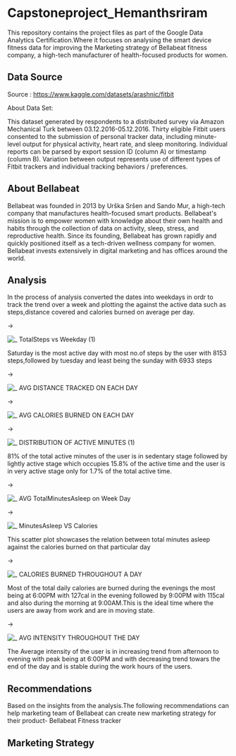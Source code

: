 # Capstoneproject_Hemanthsriram
This repository contains the project files as part of the Google Data Analytics Certification.Where it focuses on analysing the smart device fitness data for improving the Marketing strategy of Bellabeat fitness company, a high-tech manufacturer of health-focused products for women.

## Data Source

Source : https://www.kaggle.com/datasets/arashnic/fitbit

About Data Set:

This dataset generated by respondents to a distributed survey via Amazon Mechanical Turk between 03.12.2016-05.12.2016. Thirty eligible Fitbit users consented to the submission of personal tracker data, including minute-level output for physical activity, heart rate, and sleep monitoring. Individual reports can be parsed by export session ID (column A) or timestamp (column B). Variation between output represents use of different types of Fitbit trackers and individual tracking behaviors / preferences.

## About Bellabeat

Bellabeat was founded in 2013 by Urška Sršen and Sando Mur, a high-tech company that manufactures health-focused smart products. Bellabeat's mission is to empower women with knowledge about their own health and habits through the collection of data on activity, sleep, stress, and reproductive health. Since its founding, Bellabeat has grown rapidly and quickly positioned itself as a tech-driven wellness company for women. Bellabeat invests extensively in digital marketing and has offices around the world.

## Analysis

In the process of analysis converted the dates into weekdays in ordr to track the trend over a week and plotting the against the active data such as steps,distance covered and calories burned on average per day.

->

![_                    TotalSteps vs  Weekday (1)](https://user-images.githubusercontent.com/125556264/226158222-a9883ead-c37e-4583-b908-886244a72d0d.png)

Saturday is the most active day with most no.of steps by the user with 8153 steps,followed by tuesday and least being the sunday with 6933 steps

->

![_     AVG DISTANCE TRACKED ON EACH DAY](https://user-images.githubusercontent.com/125556264/226158899-65c5b60f-29cd-4b6b-b0bb-3ba5c16d71d1.png)




->

![_   AVG CALORIES BURNED ON EACH DAY](https://user-images.githubusercontent.com/125556264/226159189-37132266-23d7-4d03-af33-7b7c2879fd5f.png)


->

![_            DISTRIBUTION OF ACTIVE MINUTES (1)](https://user-images.githubusercontent.com/125556264/226159203-36b90630-6d86-4336-a331-f9ee115479ac.png)

81% of the total active minutes of the user is in sedentary stage followed by lightly active stage which occupies 15.8% of the active time and the user is in very active stage only for 1.7% of the total active time.

->

![_       AVG TotalMinutesAsleep on Week Day](https://user-images.githubusercontent.com/125556264/226159226-3af713bd-16bd-48ee-86de-aad2d26ac666.png)


->

![_                 MinutesAsleep VS Calories](https://user-images.githubusercontent.com/125556264/226159235-399b1536-cacc-41bc-9096-75dc09a5c16c.png)

This scatter plot showcases the relation between total minutes asleep against the calories burned on that particular day

->

![_   CALORIES BURNED THROUGHOUT A DAY](https://user-images.githubusercontent.com/125556264/226159245-466fb4cd-31c0-4a6b-a0e7-ea070dd3f011.png)

Most of the total daily calories are burned during the evenings the most being at 6:00PM with 127cal in the evening followed by 9:00PM with 115cal and also during the morning at 9:00AM.This is the ideal time where the users are away from work and are in moving state.

->

![_ AVG INTENSITY THROUGHOUT THE DAY](https://user-images.githubusercontent.com/125556264/226159258-dec59b28-e945-4b54-a840-cb08d3891e7e.png)

The Average intensity of the user is in increasing trend from afternoon to evening with peak being at 6:00PM and with decreasing trend towars the end of the day and is stable during the work hours of the users.

## Recommendations
 
Based on the insights from the analysis.The following recommendations can help marketing team of Bellabeat can create new marketing strategy for their product- Bellabeat Fitness tracker

## Marketing Strategy

